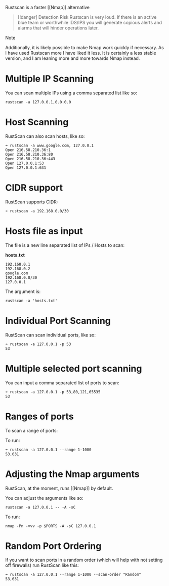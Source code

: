 Rustscan is a faster [[Nmap]] alternative

> [!danger] Detection Risk
> Rustscan is very loud. If there is an active blue team or worthwhile IDS/IPS you will generate copious alerts and alarms that will hinder operations later.

>[!note] 
>Additionally, it is likely possible to make Nmap work quickly if necessary. As I have used Rustscan more I have liked it less. It is certainly a less stable version, and I am leaning more and more towards Nmap instead. 

# Multiple IP Scanning

You can scan multiple IPs using a comma separated list like so:

```shell
rustscan -a 127.0.0.1,0.0.0.0
```

# Host Scanning

RustScan can also scan hosts, like so:

```shell
➜ rustscan -a www.google.com, 127.0.0.1
Open 216.58.210.36:1
Open 216.58.210.36:80
Open 216.58.210.36:443
Open 127.0.0.1:53
Open 127.0.0.1:631
```

# CIDR support

RustScan supports CIDR:

```shell
➜ rustscan -a 192.168.0.0/30
```

# Hosts file as input

The file is a new line separated list of IPs / Hosts to scan:

**hosts.txt**

```
192.168.0.1
192.168.0.2
google.com
192.168.0.0/30
127.0.0.1
```

The argument is:

```
rustscan -a 'hosts.txt'
```

# Individual Port Scanning

RustScan can scan individual ports, like so:

```shell
➜ rustscan -a 127.0.0.1 -p 53
53
```

# Multiple selected port scanning

You can input a comma separated list of ports to scan:

```shell
➜ rustscan -a 127.0.0.1 -p 53,80,121,65535
53
```

# Ranges of ports
To scan a range of ports:

To run:

```shell
➜ rustscan -a 127.0.0.1 --range 1-1000    
53,631
```

# Adjusting the Nmap arguments

RustScan, at the moment, runs [[Nmap]] by default.

You can adjust the arguments like so:

```shell
rustscan -a 127.0.0.1 -- -A -sC
```

To run:

```shell
nmap -Pn -vvv -p $PORTS -A -sC 127.0.0.1
```

# Random Port Ordering

If you want to scan ports in a random order (which will help with not setting off firewalls) run RustScan like this:

```shell
➜ rustscan -a 127.0.0.1 --range 1-1000 --scan-order "Random"
53,631
```

